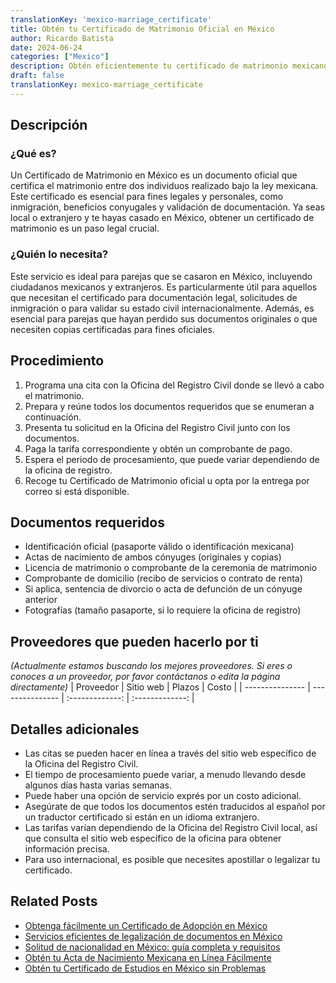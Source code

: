 ```yaml
---
translationKey: 'mexico-marriage_certificate'
title: Obtén tu Certificado de Matrimonio Oficial en México
author: Ricardo Batista
date: 2024-06-24
categories: ["Mexico"]
description: Obtén eficientemente tu certificado de matrimonio mexicano con nuestra guía paso a paso diseñada para un proceso sin contratiempos.
draft: false
translationKey: mexico-marriage_certificate
---
```


## Descripción
### ¿Qué es?
Un Certificado de Matrimonio en México es un documento oficial que certifica el matrimonio entre dos individuos realizado bajo la ley mexicana. Este certificado es esencial para fines legales y personales, como inmigración, beneficios conyugales y validación de documentación. Ya seas local o extranjero y te hayas casado en México, obtener un certificado de matrimonio es un paso legal crucial.

### ¿Quién lo necesita?
Este servicio es ideal para parejas que se casaron en México, incluyendo ciudadanos mexicanos y extranjeros. Es particularmente útil para aquellos que necesitan el certificado para documentación legal, solicitudes de inmigración o para validar su estado civil internacionalmente. Además, es esencial para parejas que hayan perdido sus documentos originales o que necesiten copias certificadas para fines oficiales.

## Procedimiento

1. Programa una cita con la Oficina del Registro Civil donde se llevó a cabo el matrimonio.
2. Prepara y reúne todos los documentos requeridos que se enumeran a continuación.
3. Presenta tu solicitud en la Oficina del Registro Civil junto con los documentos.
4. Paga la tarifa correspondiente y obtén un comprobante de pago.
5. Espera el periodo de procesamiento, que puede variar dependiendo de la oficina de registro.
6. Recoge tu Certificado de Matrimonio oficial u opta por la entrega por correo si está disponible.

## Documentos requeridos

- Identificación oficial (pasaporte válido o identificación mexicana)
- Actas de nacimiento de ambos cónyuges (originales y copias)
- Licencia de matrimonio o comprobante de la ceremonia de matrimonio
- Comprobante de domicilio (recibo de servicios o contrato de renta)
- Si aplica, sentencia de divorcio o acta de defunción de un cónyuge anterior
- Fotografías (tamaño pasaporte, si lo requiere la oficina de registro)

## Proveedores que pueden hacerlo por ti
_(Actualmente estamos buscando los mejores proveedores. Si eres o conoces a un proveedor, por favor contáctanos o edita la página directamente)_
| Proveedor       |     Sitio web    |     Plazos       |      Costo      |
| --------------- | --------------- |  :-------------: | :-------------: |

## Detalles adicionales

- Las citas se pueden hacer en línea a través del sitio web específico de la Oficina del Registro Civil.
- El tiempo de procesamiento puede variar, a menudo llevando desde algunos días hasta varias semanas.
- Puede haber una opción de servicio exprés por un costo adicional.
- Asegúrate de que todos los documentos estén traducidos al español por un traductor certificado si están en un idioma extranjero.
- Las tarifas varían dependiendo de la Oficina del Registro Civil local, así que consulta el sitio web específico de la oficina para obtener información precisa.
- Para uso internacional, es posible que necesites apostillar o legalizar tu certificado.
## Related Posts

- [Obtenga fácilmente un Certificado de Adopción en México](https://tramitit.com/es/guides/mexico/solicitud_de_acta_de_adopción/)
- [Servicios eficientes de legalización de documentos en México](https://tramitit.com/es/guides/mexico/legalización_de_documentos/)
- [Solitud de nacionalidad en México: guía completa y requisitos](https://tramitit.com/es/guides/mexico/solicitud_de_nacionalidad/)
- [Obtén tu Acta de Nacimiento Mexicana en Línea Fácilmente](https://tramitit.com/es/guides/mexico/acta_de_nacimiento/)
- [Obtén tu Certificado de Estudios en México sin Problemas](https://tramitit.com/es/guides/mexico/certificado_de_estudios/)